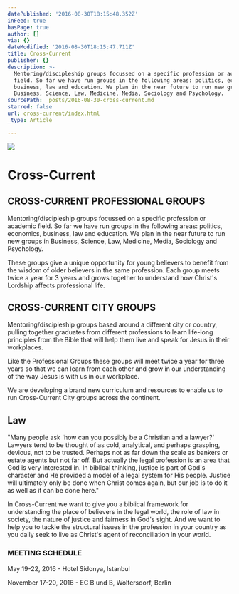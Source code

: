 ```yaml
---
datePublished: '2016-08-30T18:15:48.352Z'
inFeed: true
hasPage: true
author: []
via: {}
dateModified: '2016-08-30T18:15:47.711Z'
title: Cross-Current
publisher: {}
description: >-
  Mentoring/discipleship groups focussed on a specific profession or academic
  field. So far we have run groups in the following areas: politics, economics,
  business, law and education. We plan in the near future to run new groups in
  Business, Science, Law, Medicine, Media, Sociology and Psychology.
sourcePath: _posts/2016-08-30-cross-current.md
starred: false
url: cross-current/index.html
_type: Article

---
```

![](https://the-grid-user-content.s3-us-west-2.amazonaws.com/6becdcad-4159-4e71-afa2-df3cda513125.jpg)

# Cross-Current

## **CROSS-CURRENT PROFESSIONAL GROUPS**

Mentoring/discipleship groups focussed on a specific profession or academic field. So far we have run groups in the following areas: politics, economics, business, law and education. We plan in the near future to run new groups in Business, Science, Law, Medicine, Media, Sociology and Psychology.

These groups give a unique opportunity for young believers to benefit from the wisdom of older believers in the same profession. Each group meets twice a year for 3 years and grows together to understand how Christ's Lordship affects professional life.

## **CROSS-CURRENT CITY GROUPS**

Mentoring/discipleship groups based around a different city or country, pulling together graduates from different professions to learn life-long principles from the Bible that will help them live and speak for Jesus in their workplaces.

Like the Professional Groups these groups will meet twice a year for three years so that we can learn from each other and grow in our understanding of the way Jesus is with us in our workplace.

We are developing a brand new curriculum and resources to enable us to run Cross-Current City groups across the continent.

## Law

"Many people ask 'how can you possibly be a Christian and a lawyer?' Lawyers tend to be thought of as cold, analytical, and perhaps grasping, devious, not to be trusted. Perhaps not as far down the scale as bankers or estate agents but not far off. But actually the legal profession is an area that God is very interested in. In biblical thinking, justice is part of God's character and He provided a model of a legal system for His people. Justice will ultimately only be done when Christ comes again, but our job is to do it as well as it can be done here."

In Cross-Current we want to give you a biblical framework for understanding the place of believers in the legal world, the role of law in society, the nature of justice and fairness in God's sight. And we want to help you to tackle the structural issues in the profession in your country as you daily seek to live as Christ's agent of reconciliation in your world.

### **MEETING SCHEDULE**

May 19-22, 2016 - Hotel Sidonya, Istanbul

November 17-20, 2016 - EC B und B, Woltersdorf, Berlin